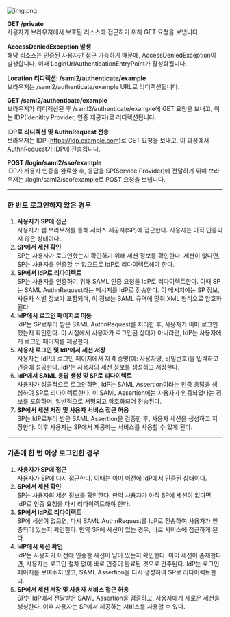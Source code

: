 ![img.png](../../image/samlflow.png)

**GET /private**  
사용자가 브라우저에서 보호된 리소스에 접근하기 위해 GET 요청을 보냅니다.  

**AccessDeniedException 발생**  
해당 리소스는 인증된 사용자만 접근 가능하기 때문에, AccessDeniedException이 발생합니다. 이때 LoginUrlAuthenticationEntryPoint가 활성화됩니다.  

**Location 리디렉션: /saml2/authenticate/example**  
브라우저는 /saml2/authenticate/example URL로 리디렉션됩니다.  

**GET /saml2/authenticate/example**  
브라우저가 리디렉션된 후 /saml2/authenticate/example에 GET 요청을 보내고, 이는 IDP(Idenitity Provider, 인증 제공자)로 리디렉션됩니다.  

**IDP로 리디렉션 및 AuthnRequest 전송**  
브라우저는 IDP (https://idp.example.com)로 GET 요청을 보내고, 이 과정에서 AuthnRequest가 IDP에 전송됩니다.  

**POST /login/saml2/sso/example**  
IDP가 사용자 인증을 완료한 후, 응답을 SP(Service Provider)에 전달하기 위해 브라우저는 /login/saml2/sso/example로 POST 요청을 보냅니다.

- - -
### 한 번도 로그인하지 않은 경우
1. **사용자가 SP에 접근**  
   사용자가 웹 브라우저를 통해 서비스 제공자(SP)에 접근한다. 사용자는 아직 인증되지 않은 상태이다.
2. **SP에서 세션 확인**  
   SP는 사용자가 로그인했는지 확인하기 위해 세션 정보를 확인한다. 세션이 없다면, SP는 사용자를 인증할 수 없으므로 IdP로 리다이렉트해야 한다.
3. **SP에서 IdP로 리다이렉트**  
   SP는 사용자를 인증하기 위해 SAML 인증 요청을 IdP로 리다이렉트한다.
   이때 SP는 SAML AuthnRequest라는 메시지를 IdP로 전송한다. 이 메시지에는 SP 정보, 사용자 식별 정보가 포함되며, 이 정보는 SAML 규격에 맞춰 XML 형식으로 암호화된다.
4. **IdP에서 로그인 페이지로 이동**  
   IdP는 SP로부터 받은 SAML AuthnRequest를 처리한 후, 사용자가 이미 로그인했는지 확인한다. 이 시점에서 사용자가 로그인된 상태가 아니라면, IdP는 사용자에게 로그인 페이지를 제공한다.
5. **사용자 로그인 및 IdP에서 세션 저장**  
   사용자는 IdP의 로그인 페이지에서 자격 증명(예: 사용자명, 비밀번호)을 입력하고 인증에 성공한다.
   IdP는 사용자의 세션 정보를 생성하고 저장한다.
6. **IdP에서 SAML 응답 생성 및 SP로 리다이렉트**  
   사용자가 성공적으로 로그인하면, IdP는 SAML Assertion이라는 인증 응답을 생성하여 SP로 리다이렉트한다.
   이 SAML Assertion에는 사용자가 인증되었다는 정보를 포함하며, 일반적으로 서명되고 암호화되어 전송된다.
7. **SP에서 세션 저장 및 사용자 서비스 접근 허용**  
   SP는 IdP로부터 받은 SAML Assertion을 검증한 후, 사용자 세션을 생성하고 저장한다.
   이후 사용자는 SP에서 제공하는 서비스를 사용할 수 있게 된다.

- - -

### 기존에 한 번 이상 로그인한 경우
1. **사용자가 SP에 접근**  
   사용자가 SP에 다시 접근한다. 이때는 이미 이전에 IdP에서 인증된 상태이다.
2. **SP에서 세션 확인**  
   SP는 사용자의 세션 정보를 확인한다. 만약 사용자가 아직 SP에 세션이 없다면, IdP로 인증 요청을 다시 리다이렉트해야 한다.
3. **SP에서 IdP로 리다이렉트**  
   SP에 세션이 없으면, 다시 SAML AuthnRequest를 IdP로 전송하여 사용자가 인증되어 있는지 확인한다.
   만약 SP에 세션이 있는 경우, 바로 서비스에 접근하게 된다.
4. **IdP에서 세션 확인**  
   IdP는 사용자가 이전에 인증한 세션이 남아 있는지 확인한다. 이미 세션이 존재한다면, 사용자는 로그인 절차 없이 바로 인증이 완료된 것으로 간주된다.
   IdP는 로그인 페이지를 보여주지 않고, SAML Assertion을 다시 생성하여 SP로 리다이렉트한다.
5. **SP에서 세션 저장 및 사용자 서비스 접근 허용**  
   SP는 IdP에서 전달받은 SAML Assertion을 검증하고, 사용자에게 새로운 세션을 생성한다.
   이후 사용자는 SP에서 제공하는 서비스를 사용할 수 있다.
